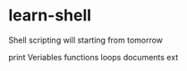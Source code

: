 # learn-shell

Shell scripting
will starting from tomorrow

print
Veriables
functions
loops
documents
ext
